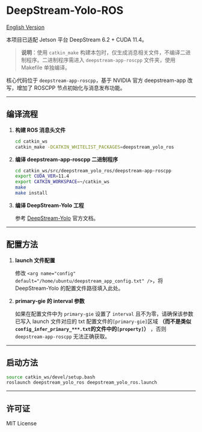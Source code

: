 
# DeepStream-Yolo-ROS

[English Version](README_en.md)

本项目已适配 Jetson 平台 DeepStream 6.2 + CUDA 11.4。

> **说明**：使用 `catkin_make` 构建本包时，仅生成消息相关文件，不编译二进制程序。二进制程序需进入 `deepstream-app-roscpp` 文件夹，使用 Makefile 单独编译。

核心代码位于 `deepstream-app-roscpp`，基于 NVIDIA 官方 deepstream-app 改写，增加了 ROSCPP 节点初始化与消息发布功能。

---

## 编译流程

1. **构建 ROS 消息头文件**

   ```bash
   cd catkin_ws
   catkin_make -DCATKIN_WHITELIST_PACKAGES=deepstream_yolo_ros
   ```

2. **编译 deepstream-app-roscpp 二进制程序**

   ```bash
   cd catkin_ws/src/deepstream_yolo_ros/deepstream-app-roscpp
   export CUDA_VER=11.4
   export CATKIN_WORKSPACE=~/catkin_ws
   make
   make install
   ```

3. **编译 DeepStream-Yolo 工程**

   参考 [DeepStream-Yolo](https://github.com/marcoslucianops/DeepStream-Yolo) 官方文档。

---

## 配置方法

1. **launch 文件配置**

   修改 `<arg name="config" default="/home/ubuntu/deepstream_app_config.txt" />`，将 DeepStream-Yolo 的配置文件路径填入此处。

2. **primary-gie 的 interval 参数**

   如果在配置文件中为 `primary-gie` 设置了 `interval` 且不为零，请确保该参数已写入 launch 文件对应的 txt 配置文件的`[primary-gie]`区域 **（而不是类似`config_infer_primary_***.txt`的文件中的`[property]`）** ，否则 `deepstream-app-roscpp` 无法正确获取。

---

## 启动方法

```bash
source catkin_ws/devel/setup.bash
roslaunch deepstream_yolo_ros deepstream_yolo_ros.launch
```

---

## 许可证

MIT License
